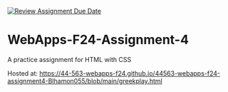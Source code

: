 [![Review Assignment Due Date](https://classroom.github.com/assets/deadline-readme-button-22041afd0340ce965d47ae6ef1cefeee28c7c493a6346c4f15d667ab976d596c.svg)](https://classroom.github.com/a/YNXypkor)
# WebApps-F24-Assignment-4
A practice assignment for HTML with CSS

Hosted at: https://44-563-webapps-f24.github.io/44563-webapps-f24-assignment4-Blhamon055/blob/main/greekplay.html
